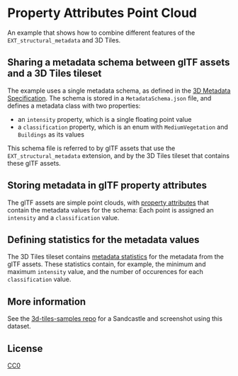 # Property Attributes Point Cloud

An example that shows how to combine different features of the `EXT_structural_metadata` and 3D Tiles.

## Sharing a metadata schema between glTF assets and a 3D Tiles tileset

The example uses a single metadata schema, as defined in the [3D Metadata Specification](https://github.com/CesiumGS/3d-tiles/tree/draft-1.1/specification/Metadata). The schema is stored in a `MetadataSchema.json` file, and defines a metadata class with two properties:

- an `intensity` property, which is a single floating point value
- a `classification` property, which is an enum with `MediumVegetation` and `Buildings` as its values

This schema file is referred to by glTF assets that use the `EXT_structural_metadata` extension, and by the 3D Tiles tileset that contains these glTF assets.

## Storing metadata in glTF property attributes

The glTF assets are simple point clouds, with [property attributes](https://github.com/CesiumGS/glTF/tree/proposal-EXT_structural_metadata/extensions/2.0/Vendor/EXT_structural_metadata#property-attributes) that contain the metadata values for the schema: Each point is assigned an `intensity` and a `classification` value.

## Defining statistics for the metadata values

The 3D Tiles tileset contains [metadata statistics](https://github.com/CesiumGS/3d-tiles/tree/draft-1.1/specification#metadata-statistics) for the metadata from the glTF assets. These statistics contain, for example, the minimum and maximum `intensity` value, and the number of occurences for each `classification` value.

## More information

See the [3d-tiles-samples repo](https://github.com/CesiumGS/3d-tiles-samples/tree/main/glTF/EXT_structural_metadata/PropertyAttributesPointCloud) for a Sandcastle and screenshot using this dataset.

## License

[CC0](https://creativecommons.org/share-your-work/public-domain/cc0/)
